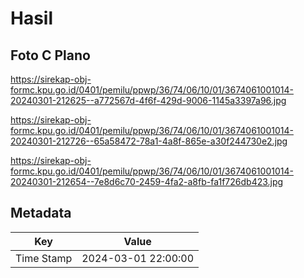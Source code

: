 # Hasil

## Foto C Plano

https://sirekap-obj-formc.kpu.go.id/0401/pemilu/ppwp/36/74/06/10/01/3674061001014-20240301-212625--a772567d-4f6f-429d-9006-1145a3397a96.jpg

https://sirekap-obj-formc.kpu.go.id/0401/pemilu/ppwp/36/74/06/10/01/3674061001014-20240301-212726--65a58472-78a1-4a8f-865e-a30f244730e2.jpg

https://sirekap-obj-formc.kpu.go.id/0401/pemilu/ppwp/36/74/06/10/01/3674061001014-20240301-212654--7e8d6c70-2459-4fa2-a8fb-fa1f726db423.jpg


## Metadata

| Key        | Value               |
| ---------- | ------------------- |
| Time Stamp | 2024-03-01 22:00:00 |



